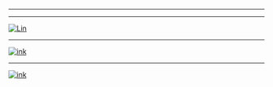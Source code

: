 -----------------------------------------------------------------------------------------------------------------------
[1]: https://ya.ru

---

[![Lin](https://user-images.githubusercontent.com/132936445/239354362-60920830-2c93-47a4-b2e8-c75918b80221.png)][1]

---

[![ink](https://user-images.githubusercontent.com/132936445/239355543-ff94def0-9221-4f35-8ad3-882ab6cdc114.png)][1]

---
[![ink](https://user-images.githubusercontent.com/132936445/239355764-dee496b0-1741-4074-b28f-75959d9f8b42.png)][1]
